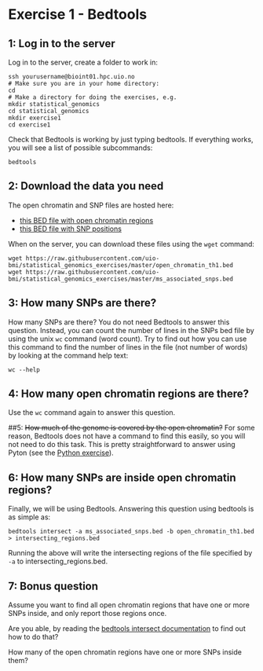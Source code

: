 # Exercise 1 - Bedtools


## 1: Log in to the server
Log in to the server, create a folder to work in:

```
ssh yourusername@bioint01.hpc.uio.no
# Make sure you are in your home directory:
cd
# Make a directory for doing the exercises, e.g.
mkdir statistical_genomics
cd statistical_genomics
mkdir exercise1
cd exercise1
```

Check that Bedtools is working by just typing bedtools. If everything works, you will see a list of possible subcommands:
```
bedtools
```


## 2: Download the data you need
The open chromatin and SNP files are hosted here:
* [this BED file with open chromatin regions](https://raw.githubusercontent.com/uio-bmi/statistical_genomics_exercises/master/open_chromatin_th1.bed) 
* [this BED file with SNP positions](https://raw.githubusercontent.com/uio-bmi/statistical_genomics_exercises/master/ms_associated_snps.bed) 

When on the server, you can download these files using the `wget` command:
```
wget https://raw.githubusercontent.com/uio-bmi/statistical_genomics_exercises/master/open_chromatin_th1.bed
wget https://raw.githubusercontent.com/uio-bmi/statistical_genomics_exercises/master/ms_associated_snps.bed 
```

## 3: How many SNPs are there?

How many SNPs are there? You do not need Bedtools to answer this question. Instead, you can count the number of lines in the SNPs bed file by using the unix `wc` command (word count). Try to find out how you can use this command to find the number of lines in the file (not number of words) by looking at the command help text:

```
wc --help
```

## 4: How many open chromatin regions are there?
Use the `wc` command again to answer this question.

##5: ~~How much of the genome is covered by the open chromatin?~~
For some reason, Bedtools does not have a command to find this easily, so you will not need to do this task. This is pretty straightforward to answer using Pyton (see the [Python exercise](Exercise1-Python.md)).

## 6: How many SNPs are inside open chromatin regions?
Finally, we will be using Bedtools. Answering this question using bedtools is as simple as:

```
bedtools intersect -a ms_associated_snps.bed -b open_chromatin_th1.bed > intersecting_regions.bed
```

Running the above will write the intersecting regions of the file specified by `-a` to intersecting_regions.bed.


## 7: Bonus question
Assume you want to find all open chromatin regions that have one or more SNPs inside, and only report those regions once.

Are you able, by reading the [bedtools intersect documentation](https://bedtools.readthedocs.io/en/latest/content/tools/intersect.html) to find out how to do that?

How many of the open chromatin regions have one or more SNPs inside them?



